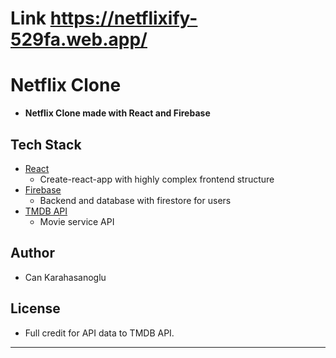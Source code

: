 # Link https://netflixify-529fa.web.app/

# Netflix Clone

- **Netflix Clone made with React and Firebase**

## Tech Stack

- [React](https://github.com/facebook/react)
  - Create-react-app with highly complex frontend structure
- [Firebase](https://firebase.google.com/)
  - Backend and database with firestore for users
- [TMDB API](https://www.themoviedb.org/?language=en-US)
  - Movie service API

## Author

- Can Karahasanoglu

## License

- Full credit for API data to TMDB API.

---
